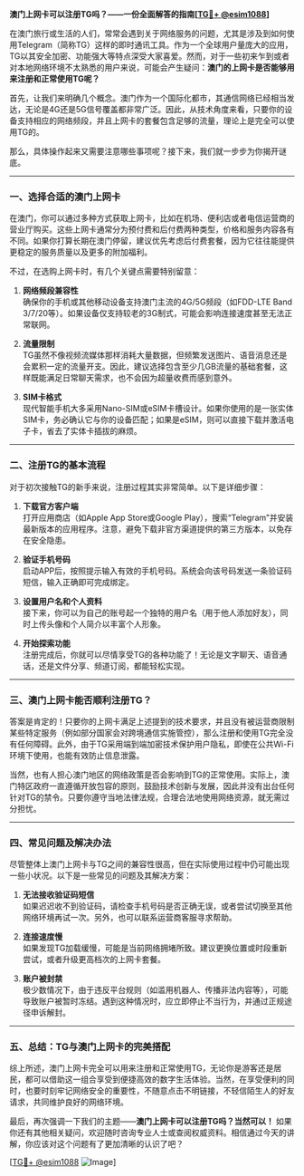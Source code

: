 **澳门上网卡可以注册TG吗？——一份全面解答的指南[[TG💪+ @esim1088](https://t.me/s/esim1088)]**

在澳门旅行或生活的人们，常常会遇到关于网络服务的问题，尤其是涉及到如何使用Telegram（简称TG）这样的即时通讯工具。作为一个全球用户量庞大的应用，TG以其安全加密、功能强大等特点深受大家喜爱。然而，对于一些初来乍到或者对本地网络环境不太熟悉的用户来说，可能会产生疑问：**澳门的上网卡是否能够用来注册和正常使用TG呢？**

首先，让我们来明确几个概念。澳门作为一个国际化都市，其通信网络已经相当发达，无论是4G还是5G信号覆盖都非常广泛。因此，从技术角度来看，只要你的设备支持相应的网络频段，并且上网卡的套餐包含足够的流量，理论上是完全可以使用TG的。

那么，具体操作起来又需要注意哪些事项呢？接下来，我们就一步步为你揭开谜底。

---

### **一、选择合适的澳门上网卡**
在澳门，你可以通过多种方式获取上网卡，比如在机场、便利店或者电信运营商的营业厅购买。这些上网卡通常分为预付费和后付费两种类型，价格和服务内容各有不同。如果你打算长期在澳门停留，建议优先考虑后付费套餐，因为它往往能提供更稳定的服务质量以及更多的附加福利。

不过，在选购上网卡时，有几个关键点需要特别留意：

1. **网络频段兼容性**  
   确保你的手机或其他移动设备支持澳门主流的4G/5G频段（如FDD-LTE Band 3/7/20等）。如果设备仅支持较老的3G制式，可能会影响连接速度甚至无法正常联网。

2. **流量限制**  
   TG虽然不像视频流媒体那样消耗大量数据，但频繁发送图片、语音消息还是会累积一定的流量开支。因此，建议选择包含至少几GB流量的基础套餐，这样既能满足日常聊天需求，也不会因为超量收费而感到意外。

3. **SIM卡格式**  
   现代智能手机大多采用Nano-SIM或eSIM卡槽设计。如果你使用的是一张实体SIM卡，务必确认它与你的设备匹配；如果是eSIM，则可以直接下载并激活电子卡，省去了实体卡插拔的麻烦。

---

### **二、注册TG的基本流程**
对于初次接触TG的新手来说，注册过程其实非常简单。以下是详细步骤：

1. **下载官方客户端**  
   打开应用商店（如Apple App Store或Google Play），搜索“Telegram”并安装最新版本的应用程序。注意，避免下载非官方渠道提供的第三方版本，以免存在安全隐患。

2. **验证手机号码**  
   启动APP后，按照提示输入有效的手机号码。系统会向该号码发送一条验证码短信，输入正确即可完成绑定。

3. **设置用户名和个人资料**  
   接下来，你可以为自己的账号起一个独特的用户名（用于他人添加好友），同时上传头像和个人简介以丰富个人形象。

4. **开始探索功能**  
   注册完成后，你就可以尽情享受TG的各种功能了！无论是文字聊天、语音通话，还是文件分享、频道订阅，都能轻松实现。

---

### **三、澳门上网卡能否顺利注册TG？**
答案是肯定的！只要你的上网卡满足上述提到的技术要求，并且没有被运营商限制某些特定服务（例如部分国家会对跨境通信实施管控），那么注册和使用TG完全没有任何障碍。此外，由于TG采用端到端加密技术保护用户隐私，即使在公共Wi-Fi环境下使用，也能有效防止信息泄露。

当然，也有人担心澳门地区的网络政策是否会影响到TG的正常使用。实际上，澳门特区政府一直遵循开放包容的原则，鼓励技术创新与发展，因此并没有出台任何针对TG的禁令。只要你遵守当地法律法规，合理合法地使用网络资源，就无需过分担忧。

---

### **四、常见问题及解决办法**
尽管整体上澳门上网卡与TG之间的兼容性很高，但在实际使用过程中仍可能出现一些小状况。以下是一些常见的问题及其解决方案：

1. **无法接收验证码短信**  
   如果迟迟收不到验证码，请检查手机号码是否正确无误，或者尝试切换至其他网络环境再试一次。另外，也可以联系运营商客服寻求帮助。

2. **连接速度慢**  
   如果发现TG加载缓慢，可能是当前网络拥堵所致。建议更换位置或时段重新尝试，或者升级更高档次的上网卡套餐。

3. **账户被封禁**  
   极少数情况下，由于违反平台规则（如滥用机器人、传播非法内容等），可能导致账户被暂时冻结。遇到这种情况时，应立即停止不当行为，并通过正规途径申诉解封。

---

### **五、总结：TG与澳门上网卡的完美搭配**
综上所述，澳门上网卡完全可以用来注册和正常使用TG，无论你是游客还是居民，都可以借助这一组合享受到便捷高效的数字生活体验。当然，在享受便利的同时，也要时刻牢记网络安全的重要性，不随意点击不明链接，不轻信陌生人的好友请求，共同维护良好的网络环境。

最后，再次强调一下我们的主题——**澳门上网卡可以注册TG吗？当然可以！** 如果你还有其他相关疑问，欢迎随时咨询专业人士或查阅权威资料。相信通过今天的讲解，你应该对这个问题有了更加清晰的认识了吧？

[[TG💪+ @esim1088](https://t.me/s/esim1088) ![Image](https://i.postimg.cc/4NQfJmqS/Snipaste-2025-05-13-00-14-12.png)]